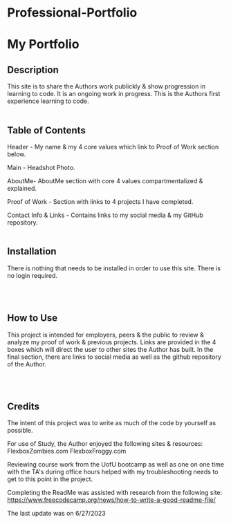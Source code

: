 # Professional-Portfolio
<h1>My Portfolio</h1>

<h2>Description</h2>
This site is to share the Authors work publickly & show progression in learning to code. It is an ongoing work in progress. This is the Authors first experience learning to code.
<br></br>
<h2>Table of Contents</h2>

  Header - My name & my 4 core values which link to Proof of Work section below.

  Main - Headshot Photo.

  AboutMe- AboutMe section with core 4 values compartmentalized & explained.

  Proof of Work - Section with links to 4 projects I have completed.
  <!-- will be added at a lated time
  placeholders have been set -->
  Contact Info & Links - Contains links to my social media & my GitHub repository.
<br></br>
<h2>Installation</h2>
There is nothing that needs to be installed in order to use this site. There is no login required.

<br></br>
<h2>How to Use</h2>
 This project is intended for employers, peers & the public to review & analyze my proof of work & previous projects. Links are provided in the 4 boxes which will direct the user to other sites the Author has built. 
 In the final section, there are links to social media as well as the github repository of the Author.

<br></br>
<h2>Credits</h2>

The intent of this project was to write as much of the code by yourself as possible.

For use of Study, the Author enjoyed the following sites & resources:
FlexboxZombies.com
FlexboxFroggy.com

Reviewing course work from the UofU bootcamp
as well as one on one time with the TA's during office hours helped with my troubleshooting needs to get to this point in the project.

Completing the ReadMe was assisted with research from the following site:
https://www.freecodecamp.org/news/how-to-write-a-good-readme-file/

The last update was on 6/27/2023

